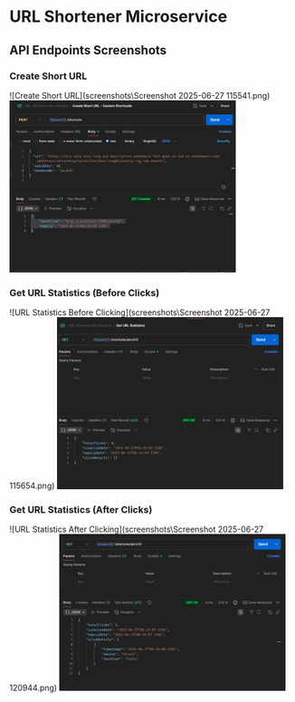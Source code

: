 # URL Shortener Microservice

## API Endpoints Screenshots

### Create Short URL
![Create Short URL](screenshots\Screenshot 2025-06-27 115541.png)
<img src="screenshots/Screenshot 2025-06-27 115541.png" alt="Create Short URL" width="400"/>


### Get URL Statistics (Before Clicks)
![URL Statistics Before Clicking](screenshots\Screenshot 2025-06-27 115654.png)
<img src="screenshots/Screenshot 2025-06-27 115654.png" alt="URL Statistics Before Clicking" width="400"/>


### Get URL Statistics (After Clicks)
![URL Statistics After Clicking](screenshots\Screenshot 2025-06-27 120944.png)
<img src="screenshots/Screenshot 2025-06-27 120944.png" alt="URL Statistics After Clicking" width="400"/>


